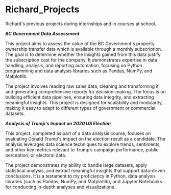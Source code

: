 # Richard_Projects
Richard's previous projects during internships and in courses at school.



***BC Government Data Assessment***

This project aims to assess the value of the BC Government's property ownership transfer data which is available through a monthly subscription. The goal is to determine whether the insights gained from this data justify the subscription cost for the company. It demonstrates expertise in data handling, analysis, and reporting automation, focusing on Python programming and data analysis libraries such as Pandas, NumPy, and Matplotlib.

The project involves reading raw sales data, cleaning and transforming it, and generating comprehensive reports for decision-making. The focus is on building efficient data pipelines, ensuring data integrity, and extracting meaningful insights. This project is designed for scalability and modularity, making it easy to adapt to different types of government or commercial datasets.


***Analysis of Trump's Impact on 2020 US Election***

This project, completed as part of a data analysis course, focuses on evaluating Donald Trump's impact on the election result as a candidate. The analysis leverages data science techniques to explore trends, sentiments, and other key metrics relevant to Trump’s campaign performance, public perception, or electoral data.

The project demonstrates my ability to handle large datasets, apply statistical analysis, and extract meaningful insights that support data-driven conclusions. It is a testament to my proficiency in Python, data analysis libraries (such as Pandas, NumPy, and Matplotlib), and Jupyter Notebooks for conducting in-depth analyses and visualizations.
